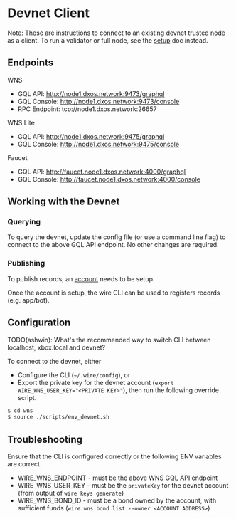 # Devnet Client

Note: These are instructions to connect to an existing devnet trusted node as a client. To run a validator or full node, see the [setup](./README.md) doc instead.

## Endpoints

WNS

* GQL API: http://node1.dxos.network:9473/graphql
* GQL Console: http://node1.dxos.network:9473/console
* RPC Endpoint: tcp://node1.dxos.network:26657

WNS Lite

* GQL API: http://node1.dxos.network:9475/graphql
* GQL Console: http://node1.dxos.network:9475/console

Faucet

* GQL API: http://faucet.node1.dxos.network:4000/graphql
* GQL Console: http://faucet.node1.dxos.network:4000/console

## Working with the Devnet

### Querying

To query the devnet, update the config file (or use a command line flag) to connect to the above GQL API endpoint. No other changes are required.

### Publishing

To publish records, an [account](./ACCOUNT.md) needs to be setup.

Once the account is setup, the wire CLI can be used to registers records (e.g. app/bot).

## Configuration

TODO(ashwin): What's the recommended way to switch CLI between localhost, xbox.local and devnet?

To connect to the devnet, either

* Configure the CLI (`~/.wire/config`), or
* Export the private key for the devnet account (`export WIRE_WNS_USER_KEY="<PRIVATE KEY>"`), then run the following override script.

```bash
$ cd wns
$ source ./scripts/env_devnet.sh
```

## Troubleshooting

Ensure that the CLI is configured correctly or the following ENV variables are correct.

* WIRE_WNS_ENDPOINT - must be the above WNS GQL API endpoint
* WIRE_WNS_USER_KEY - must be the `privateKey` for the devnet account (from output of `wire keys generate`)
* WIRE_WNS_BOND_ID - must be a bond owned by the account, with sufficient funds (`wire wns bond list --owner <ACCOUNT ADDRESS>`)
